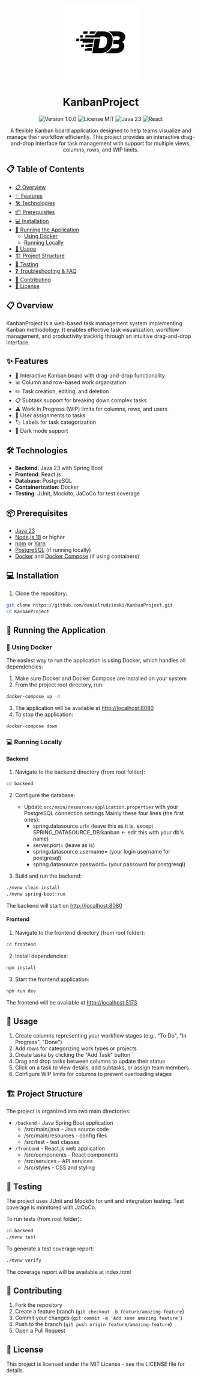 <p align="center">
  <img src="https://raw.githubusercontent.com/danielrudzinski/KanbanProject/main/frontend/public/kanban-logo.png" alt="KanbanProject Logo" width="200"/>
</p>

<h1 align="center">KanbanProject</h1>

<p align="center">
  <img src="https://img.shields.io/badge/version-1.0.0-blue" alt="Version 1.0.0"/>
  <img src="https://img.shields.io/badge/license-MIT-green" alt="License MIT"/>
  <img src="https://img.shields.io/badge/java-23-orange" alt="Java 23"/>
  <img src="https://img.shields.io/badge/react-latest-61DAFB" alt="React"/>
</p>

<p align="center">
  A flexible Kanban board application designed to help teams visualize and manage their workflow efficiently. This project provides an interactive drag-and-drop interface for task management with support for multiple views, columns, rows, and WIP limits.
</p>

## 📋 Table of Contents

- [📋 Overview](#-overview)
- [✨ Features](#-features)
- [🛠️ Technologies](#️-technologies)
- [📦 Prerequisites](#-prerequisites)
- [💻 Installation](#-installation)
- [🚀 Running the Application](#running-the-application)
  - [Using Docker](#using-docker)
  - [Running Locally](#running-locally)
- [📝 Usage](#-usage)
- [🏗️ Project Structure](#️-project-structure)
- [🧪 Testing](#-testing)
- [❓ Troubleshooting & FAQ](#-troubleshooting--faq)
- [👥 Contributing](#-contributing)
- [📄 License](#-license)

## 📋 Overview

KanbanProject is a web-based task management system implementing Kanban methodology. It enables effective task visualization, workflow management, and productivity tracking through an intuitive drag-and-drop interface.

## ✨ Features

- 🔄 Interactive Kanban board with drag-and-drop functionality
- 📊 Column and row-based work organization
- ✏️ Task creation, editing, and deletion
- 📋 Subtask support for breaking down complex tasks
- ⚠️ Work In Progress (WIP) limits for columns, rows, and users
- 👤 User assignments to tasks
- 🏷️ Labels for task categorization
- 🌙 Dark mode support

## 🛠️ Technologies

- **Backend**: Java 23 with Spring Boot
- **Frontend**: React.js
- **Database**: PostgreSQL
- **Containerization**: Docker
- **Testing**: JUnit, Mockito, JaCoCo for test coverage

## 📦 Prerequisites

- [Java 23](https://www.oracle.com/java/technologies/downloads/)
- [Node.js 18](https://nodejs.org/) or higher
- [npm](https://www.npmjs.com/) or [Yarn](https://yarnpkg.com/)
- [PostgreSQL](https://www.postgresql.org/) (if running locally)
- [Docker](https://www.docker.com/) and [Docker Compose](https://docs.docker.com/compose/) (if using containers)

## 💻 Installation

1. Clone the repository:

```bash
git clone https://github.com/danielrudzinski/KanbanProject.git
cd KanbanProject
```

## 🚀 Running the Application

### 🐳 Using Docker

The easiest way to run the application is using Docker, which handles all dependencies:

1. Make sure Docker and Docker Compose are installed on your system
2. From the project root directory, run:

```bash
docker-compose up -d
```

3. The application will be available at [http://localhost:8080](http://localhost:8080)
4. To stop the application:

```bash
docker-compose down
```

### 💻 Running Locally

#### Backend

1. Navigate to the backend directory (from root folder):

```bash
cd backend
```

2. Configure the database:
   - Update `src/main/resources/application.properties` with your PostgreSQL connection settings
   Mainly these four lines (the first ones):
      - spring.datasource.url= (leave this as it is, except SPRING_DATASOURCE_DB:kanban <- edit this with your db's name)
      - server.port= (leave as is)
      - spring.datasource.username= (your login username for postgresql)
      - spring.datasource.password= (your passowrd for postgresql)

3. Build and run the backend:

```bash
./mvnw clean install
./mvnw spring-boot:run
```

The backend will start on [http://localhost:8080](http://localhost:8080)

#### Frontend

1. Navigate to the frontend directory (from root folder):

```bash
cd frontend
```

2. Install dependencies:

```bash
npm install
```

3. Start the frontend application:

```bash
npm run dev
```

The frontend will be available at [http://localhost:5173](http://localhost:5173)

## 📝 Usage

1. Create columns representing your workflow stages (e.g., "To Do", "In Progress", "Done")
2. Add rows for categorizing work types or projects
3. Create tasks by clicking the "Add Task" button
4. Drag and drop tasks between columns to update their status
5. Click on a task to view details, add subtasks, or assign team members
6. Configure WIP limits for columns to prevent overloading stages

## 🏗️ Project Structure

The project is organized into two main directories:

- `/backend` - Java Spring Boot application
   - /src/main/java - Java source code
   - /src/main/resources - config files
   - /src/test - test classes
- `/frontend` - React.js web application
   - /src/components - React components
   - /src/services - API services
   - /src/styles - CSS and styling

## 🧪 Testing
The project uses JUnit and Mockito for unit and integration testing. Test coverage is monitored with JaCoCo.

To run tests (from root folder):

``` bash
cd backend
./mvnw test
```

To generate a test coverage report:
```bash
./mvnw verify
```
The coverage report will be available at index.html

## 👥 Contributing

1. Fork the repository
2. Create a feature branch (`git checkout -b feature/amazing-feature`)
3. Commit your changes (`git commit -m 'Add some amazing feature'`)
4. Push to the branch (`git push origin feature/amazing-feature`)
5. Open a Pull Request

## 📄 License
This project is licensed under the MIT License - see the LICENSE file for details.
